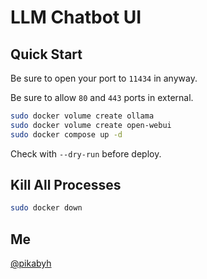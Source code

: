# LLM Chatbot UI

## Quick Start

Be sure to open your port to `11434` in anyway.

Be sure to allow `80` and `443` ports in external.

```bash
sudo docker volume create ollama
sudo docker volume create open-webui
sudo docker compose up -d
```

Check with `--dry-run` before deploy.

## Kill All Processes

```bash
sudo docker down
```

## Me

[@pikabyh](pikaybh.github.io)
